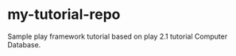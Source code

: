 my-tutorial-repo
================
Sample play framework tutorial based on play 2.1 tutorial Computer Database.
